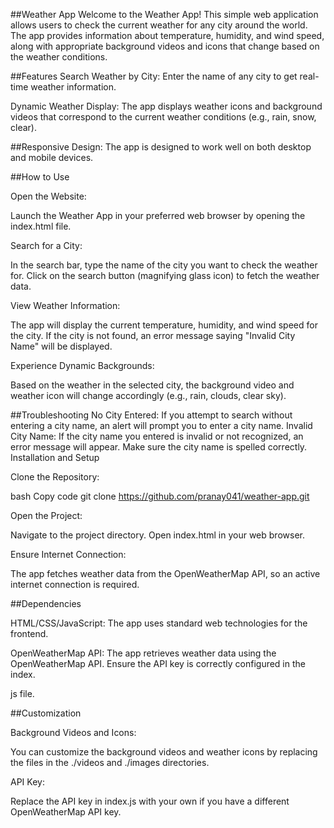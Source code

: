 
##Weather App
Welcome to the Weather App! This simple web application allows users to check the current weather for any city around the world. The app provides information about temperature, humidity, and wind speed, along with appropriate background videos and icons that change based on the weather conditions.

##Features
Search Weather by City: Enter the name of any city to get real-time weather information.

Dynamic Weather Display: The app displays weather icons and background videos that correspond to the current weather conditions (e.g., rain, snow, clear).

##Responsive Design: The app is designed to work well on both desktop and mobile devices.

##How to Use

Open the Website:

Launch the Weather App in your preferred web browser by opening the index.html file.

Search for a City:

In the search bar, type the name of the city you want to check the weather for.
Click on the search button (magnifying glass icon) to fetch the weather data.

View Weather Information:

The app will display the current temperature, humidity, and wind speed for the city.
If the city is not found, an error message saying "Invalid City Name" will be displayed.

Experience Dynamic Backgrounds:

Based on the weather in the selected city, the background video and weather icon will change accordingly (e.g., rain, clouds, clear sky).

##Troubleshooting
No City Entered: If you attempt to search without entering a city name, an alert will prompt you to enter a city name.
Invalid City Name: If the city name you entered is invalid or not recognized, an error message will appear. Make sure the city name is spelled correctly.
Installation and Setup

Clone the Repository:

bash
Copy code
git clone https://github.com/pranay041/weather-app.git

Open the Project:

Navigate to the project directory.
Open index.html in your web browser.

Ensure Internet Connection:

The app fetches weather data from the OpenWeatherMap API, so an active internet connection is required.

##Dependencies

HTML/CSS/JavaScript: The app uses standard web technologies for the frontend.

OpenWeatherMap API: The app retrieves weather data using the OpenWeatherMap API. Ensure the API key is correctly configured in the index.

js file.

##Customization

Background Videos and Icons:

You can customize the background videos and weather icons by replacing the files in the ./videos and ./images directories.

API Key:

Replace the API key in index.js with your own if you have a different OpenWeatherMap API key.



